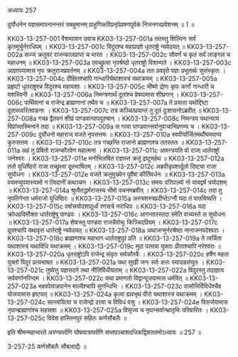अध्यायः 257

दुर्योधनेन यज्ञसमापनानन्तरं सबहुमानम् प्राहुणिकविप्रनृपेप्रषणपूर्वकं निजनगरप्रवेशनम् ॥ 1 ॥

KK03-13-257-001	वैशम्पायन उवाच 
KK03-13-257-001a	ततस्तु शिल्पिनः सर्वं कृतमूर्चुर्नराधिपम् ।
KK03-13-257-001c	विदुरश्च महाप्राज्ञो धृतराष्ट्रे न्यवेदयत् ॥
KK03-13-257-002a	सज्जं क्रतुवरं राजन्कालप्राप्तं च भारत ।
KK03-13-257-002c	सौवर्णं च कृतं सर्वं लाङ्गलं च महाधनम् ॥
KK03-13-257-003a	एवच्छ्रुत्वा नृपश्रेष्ठो धृतराष्ट्रो विशाम्पते ।
KK03-13-257-003c	आज्ञापयामास नृपः क्रतुराजप्रवर्तनम् ॥
KK03-13-257-004a	ततः प्रववृते यज्ञः प्रभूतार्थः सुसंस्कृतः ।
KK03-13-257-004c	दीक्षितश्चापि गान्धारिर्यथाशास्त्रं यथाक्रमम् ॥
KK03-13-257-005a	प्रहृष्टो धृतराष्ट्रश्च विदुरश्च महायशाः ।
KK03-13-257-005c	भीष्मो द्रोणः कृपः कर्णो गान्धारी च यशस्विनी ॥
KK03-13-257-006a	निमन्त्रणार्थं दूतांश्च प्रेषयामास शीघ्रगान् ।
KK03-13-257-006c	पार्थिवानां च राजेन्द्र ब्राह्मणानां तथैव च ॥
KK03-13-257-007a	ते प्रयाता यथोद्दिष्टा दूतास्त्वरितवाहनाः ।
KK03-13-257-007c	तत्र कञ्चित्प्रयान्तं तु दूतं दुःशासनोऽब्रवीत् ॥
KK03-13-257-008a	गच्छ द्वैतवनं शीघ्रं पाण्डवान्पापपूरुषान् ।
KK03-13-257-008c	निमन्त्रय यथान्यायं विप्रांस्तस्मिन्वने तदा ॥
KK03-13-257-009a	स गत्वा पाण्डवान्सर्वानुवाचाभिप्रणम्य च ।
KK03-13-257-009c	दुर्योधनो महाराज यजते नृपसत्तमः ॥
KK03-13-257-010a	स्ववीर्यार्जितमर्थौघमवाप्य कुरुसत्तमः ।
KK03-13-257-010c	तत्र गच्छन्ति राजानो ब्राह्मणाश्च ततस्ततः ॥
KK03-13-257-011a	अहं तु प्रेषितो राजन्कौरवेण महात्मना ।
KK03-13-257-011c	आमन्त्रयति वो राजा धार्तराष्ट्रो जनेश्वरः ।
KK03-13-257-011e	मनोभिलषितं राज्ञस्तं क्रतुं द्रष्टुमर्हथ ॥
KK03-13-257-012a	ततो युधिष्ठिरो राजा तच्छ्रुत्वा दूतभाषितम् ।
KK03-13-257-012c	अब्रवीन्नृपशार्दूलो दिष्ट्या राजा सुयोधनः ।
KK03-13-257-012e	यजते क्रतुमुख्येन पूर्वेषां कीर्तिवर्धनः ॥
KK03-13-257-013a	वयमप्युपयास्यामो न त्विदानीं कथञ्चन ।
KK03-13-257-013c	समयः परिपाल्यो नो यावद्वर्षं त्रयोदशम् ॥
KK03-13-257-014a	श्रुत्वैतद्धर्मराजस्य भीमो वचनमब्रवीत् ।
KK03-13-257-014c	तदा तु नृपतिर्गन्ता धर्मराजो युधिष्ठिरः ॥
KK03-13-257-015a	अस्त्रशस्त्रप्रदीप्तेऽग्नौ यदा तं पातयिष्यति ।
KK03-13-257-015c	वर्षात्त्रयोदशादूर्ध्वं रणसत्रे नराधिपः ॥
KK03-13-257-016a	यदा क्रोधहविर्मोक्ता धार्तराष्ट्रेषु पाण्डवः ।
KK03-13-257-016c	आगन्तारस्तदा स्मेति वाच्यस्ते स सुयोधनः ॥
KK03-13-257-017a	शेषास्तु पाण्डवा राजन्नैवोचुः किञ्चिदप्रियम् ।
KK03-13-257-017c	दूतश्चापि यथावृत्तं धार्तराष्ट्रे न्यवेदयत् ॥
KK03-13-257-018a	अथाजग्मुर्नरश्रेष्ठा नानाजनपदेश्वराः ।
KK03-13-257-018c	ब्राह्मणाश्च महाभाग धार्तराष्ट्रपुरं प्रति ॥
KK03-13-257-019a	ते त्वर्चिता यथाशास्त्रं यथाविधि यथाक्रमम् ।
KK03-13-257-019c	मुदा परमया युक्ताः प्रीताश्चापि नरेश्वराः ॥
KK03-13-257-020a	धृतराष्ट्रोऽपि राजेन्द्र संवृतः सर्वकौरवैः ।
KK03-13-257-020c	हर्षेण महता युक्तो विदुरं प्रत्यभाषत ॥
KK03-13-257-021a	यथा सुखी जनः सर्वः क्षत्तः स्यादन्नसंयुतः ।
KK03-13-257-021c	तुष्येत्तु यज्ञसदने तथा नीतिर्विधीयताम् ॥
KK03-13-257-022a	विदुरस्तु तदाज्ञाय सर्ववर्णानरिन्दम ।
KK03-13-257-022c	यथा प्रमाणतो विद्वान्पूजयामास धर्मवित् ॥
KK03-13-257-023a	भक्ष्यपेयान्नपानेन माल्यैश्चापि सुगन्धिभिः ।
KK03-13-257-023c	वासोभिर्विविधैश्चैव योजयामास हृष्टवत् ॥
KK03-13-257-024a	कृत्वा ह्यवभृथं वीरो यथाशास्त्रं यथाक्रमम् ।
KK03-13-257-024c	सान्त्वयित्वा च राजेन्द्रो दत्त्वा च विविधं वसु ।
KK03-13-257-024e	विसर्जयामास नृपान्ब्राह्मणांश्च सहस्रशः ॥
KK03-13-257-025a	विसृज्य च नृपान्सर्वान्भ्रातृभिः परिवारितः ।
KK03-13-257-025c	विवेश हास्तिनपुरं सहितः कर्णसौबलैः ॥

इति श्रीमन्महाभारते अरण्यपर्वणि घोषयात्रापर्वणि सप्तपञ्चाशदधिकद्विशततमोऽध्यायः ॥ 257 ॥

3-257-25 कर्णसौबलैः सौबलाद्यैः ॥
